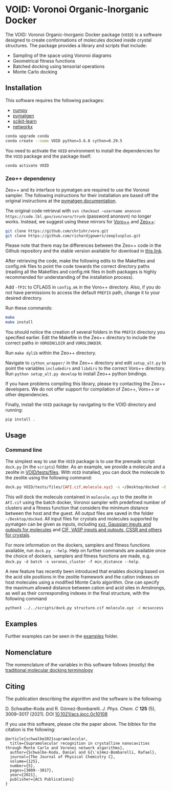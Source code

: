 # VOID: Voronoi Organic-Inorganic Docker

The VOID: Voronoi Organic-Inorganic Docker package (`VOID`) is a software designed to create conformations of molecules docked inside crystal structures. The package provides a library and scripts that include:
 - Sampling of the space using Voronoi diagrams
 - Geometrical fitness functions
 - Batched docking using tensorial operations
 - Monte Carlo docking

## Installation

This software requires the following packages:
- [numpy](https://numpy.org/)
- [pymatgen](https://pymatgen.org)
- [scikit-learn](https://scikit-learn.org/stable/)
- [networkx](https://networkx.github.io/)

```bash
conda upgrade conda
conda create --name VOID python=3.6.8 cython=0.29.5
```

You need to activate the `VOID` environment to install the dependencies for the `VOID` package and the package itself:

```bash
conda activate VOID
```

### Zeo++ dependency

Zeo++ and its interface to pymatgen are required to use the Voronoi sampler. The following instructions for their installation are based off the original instructions at the [pymatgen documentation](https://pymatgen.org/pymatgen.io.zeopp.html#zeo-installation-steps). 

The original code retrieval with  `svn checkout –username anonsvn https://code.lbl.gov/svn/voro/trunk` (password anonsvn) no longer works. Instead, we suggest using these mirrors for [Voro++](https://github.com/chr1shr/voro) and [Zeo++](https://github.com/richardjgowers/zeoplusplus):

```bash
git clone https://github.com/chr1shr/voro.git
git clone https://github.com/richardjgowers/zeoplusplus.git
```

Please note that there may be differences between the Zeo++ code in the Github repository and the stable version available for download in [this link](http://www.maciejharanczyk.info/Zeopp/). 

After retrieving the code, make the following edits to the Makefiles and config.mk files to point the code towards the correct directory paths (reading all the Makefiles and config.mk files in both packages is highly recommended for understanding of the installation process).

Add `-fPIC` to CFLAGS in `config.mk` in the Voro++ directory. Also, if you do not have permissions to access the default `PREFIX` path, change it to your desired directory.

Run these commands:

```bash
make
make install
```

You should notice the creation of several folders in the `PREFIX` directory you specified earlier. Edit the Makefile in the Zeo++ directory to include the correct paths in `VOROINCLDIR` and `VOROLINKDIR`. 

Run `make dylib` within the Zeo++ directory.

Navigate to `cython_wrapper/` in the Zeo++ directory and edit `setup_alt.py` to point the variables `includedirs` and `libdirs` to the correct Voro++ directory. Run `python setup_alt.py develop` to install Zeo++ python bindings.

If you have problems compiling this library, please try contacting the Zeo++ developers. We do not offer support for compilation of Zeo++, Voro++ or other dependencies.

Finally, install the `VOID` package by navigating to the VOID directory and running:

```bash
pip install .
```

## Usage

### Command line
The simplest way to use the `VOID` package is to use the premade script `dock.py` (in the `scripts`) folder. As an example, we provide a molecule and a zeolite in [VOID/tests/files](VOID/tests/files). With `VOID` installed, you can dock the molecule to the zeolite using the following command:

```bash
dock.py VOID/tests/files/{AFI.cif,molecule.xyz} -o ~/Desktop/docked -d batch -s voronoi_cluster -f min_distance
```

This will dock the molecule contained in `molecule.xyz` to the zeolite in `AFI.cif` using the batch docker, Voronoi sampler with predefined number of clusters and a fitness function that considers the minimum distance between the host and the guest. All output files are saved in the folder `~/Desktop/docked`. All input files for crystals and molecules supported by pymatgen can be given as inputs, including [xyz, Gaussian inputs and outputs for molecules](https://pymatgen.org/pymatgen.core.structure.html#pymatgen.core.structure.IMolecule.from_file) and [CIF, VASP inputs and outputs, CSSR and others for crystals](https://pymatgen.org/pymatgen.core.structure.html#pymatgen.core.structure.IStructure.from_file).

For more information on the dockers, samplers and fitness functions available, run `dock.py --help`. Help on further commands are available once the choice of dockers, samplers and fitness functions are made, e.g. `dock.py -d batch -s voronoi_cluster -f min_distance --help`.

A new feature has recently been introduced that enables docking based on the acid site positions in the zeolite framework and the cation indexes on host molecules using a modified Monte Carlo algorithm. One can specify the maximum allowed distance between cation and acid sites in Amstrongs, as well as their corresponding indexes in the final structure, with the following command

```bash
python3 ../../scripts/dock.py structure.cif molecule.xyz -d mcsuccess -s random -f min_catan_distance -o ~/Desktop/mcdocked --threshold_catan 3 --cation_indexes 1 --acid_sites 2,3,4,5
```

## Examples

Further examples can be seen in the [examples](examples/README.md) folder.

## Nomenclature

The nomenclature of the variables in this software follows (mostly) the [traditional molecular docking terminology](https://en.wikipedia.org/wiki/Docking_(molecular))

## Citing

The publication describing the algorithm and the software is the following:


D. Schwalbe-Koda and R. Gómez-Bombarelli. _J. Phys. Chem. C_ **125** (5), 3009–3017 (2021). DOI [10.1021/acs.jpcc.0c10108](https://doi.org/10.1021/acs.jpcc.0c10108)

If you use this software, please cite the paper above. The bibtex for the citation is the following:

```
@article{schwalbe2021supramolecular,
  title={Supramolecular recognition in crystalline nanocavities through Monte Carlo and Voronoi network algorithms},
  author={Schwalbe-Koda, Daniel and G{\'o}mez-Bombarelli, Rafael},
  journal={The Journal of Physical Chemistry C},
  volume={125},
  number={5},
  pages={3009--3017},
  year={2021},
  publisher={ACS Publications}
}
```
